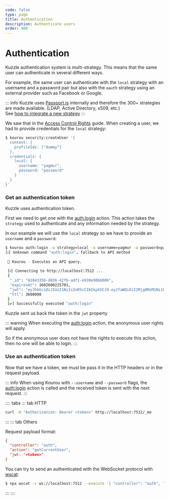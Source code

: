 ```yaml
---
code: false
type: page
title: Authentication
description: Authenticate users
order: 400
---
```


# Authentication

Kuzzle authentication system is multi-strategy. This means that the same user can authenticate in several different ways.

For example, the same user can authenticate with the `local` strategy with an username and a password pair but also with the `oauth` strategy using an external provider such as Facebook or Google.

::: info
Kuzzle uses [Passport.js](http://www.passportjs.org/packages/) internally and therefore the 300+ strategies are made available. (LDAP, Active Directory, x509, etc.)  
See [how to integrate a new strategy](/core/2/some-link-on-integrating-new-strategy)
:::

We saw that in the [Access Control Rights](/core/2/guides/getting-started/3-access-control-rights) guide. When creating a user, we had to provide credentials for the `local` strategy:

```bash
$ kourou security:createUser '{
  content: {
    profileIds: ["dummy"]
  },
  credentials: {
    local: {
      username: "yagmur",
      password: "password"
    }
  }
}'
```

### Get an authentication token

Kuzzle uses authentication token.  

First we need to get one with the [auth:login](/core/2/api/controllers/auth/login) action. This action takes the `strategy` used to authenticate and any information needed by the strategy.

In our example we will use the `local` strategy so we have to provide an `username` and a `password`:

```bash
$ kourou auth:login -a strategy=local -a username=yagmur -a password=password
[ℹ] Unknown command "auth:login", fallback to API method
 
 🚀 Kourou - Executes an API query.
 
 [ℹ] Connecting to http://localhost:7512 ...
 {
  "_id": "62843356-d826-42fb-adf1-e930e90b6006",
  "expiresAt": 1602600225701,
  "jwt": "eyJhbGciOiJIUzI1NiIsInR5cCI6IkpXVCJ9.eyJfaWQiOiI2Mjg0MzM1Ni1kODI2LTQyZmItYWRmMS1lOTMwZTkwYjYwMDYiLCJpYXQiOjE2MDI1OTY2MjUsImV4cCI6MTYwMjYwMDIyNX0.0HZF_AhyTzPCRxdaMbT6hlwLflYG4emmLlTD6YV_Nmo",
  "ttl": 3600000
 }
 [✔] Successfully executed "auth:login"
```

Kuzzle sent us back the token in the `jwt` property

::: warning
When executing the [auth:login](/core/2/api/controllers/auth/login) action, the anonymous user rights will apply.

So if the anonymous user does not have the rights to execute this action, then no one will be able to login.
:::

### Use an authentication token

Now that we have a token, we must be pass it in the HTTP headers or in the request payload.

::: info
When using Kourou with `--username` and `--password` flags, the [auth:login](/core/2/api/controllers/auth/login) action is called and the received token is sent with the next request.
:::

:::: tabs
::: tab HTTP

``` bash
curl -H "Authorization: Bearer <token>" http://localhost:7512/_me
```

:::
::: tab Others

Request payload format:

```json
{
  "controller": "auth",
  "action": "getCurrentUser",
  "jwt: "<token>"
}
```

You can try to send an authenticated with the WebSocket protocol with [wscat](https://www.npmjs.com/package/wscat):

```bash
$ npx wscat -c ws://localhost:7512 --execute '{ "controller": "auth", "action": "getCurrentUser", "jwt": "<token>" }'
```

:::
::::
